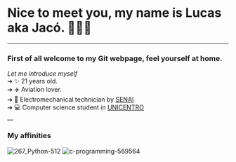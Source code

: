 <link rel="stylesheet" type="text/css" href="README.css">

# Nice to meet you, my name is Lucas aka Jacó.  👩🏻‍💻
<hr>


### First of all welcome to my Git webpage, feel yourself at home.<br>
*Let me introduce myself*<br>
➔ ✨ 21 years old. <br>
➔ ✈️ Aviation lover. <br>
➔ 🔧 Electromechanical technician by [SENAI](https://www.senaipr.org.br/guarapuava-1-9523-69443.shtml)<br>
➔ 💻 Computer science student in [UNICENTRO](https://www3.unicentro.br/)<br>
__<br>
### My affinities

![267_Python-512](https://user-images.githubusercontent.com/47838862/117913058-08b87e00-b2b7-11eb-8bc8-9da1c01104b0.png=100x)
![c-programming-569564](https://user-images.githubusercontent.com/47838862/117913102-1f5ed500-b2b7-11eb-96f3-9c9cd4aa7743.png=100x)




